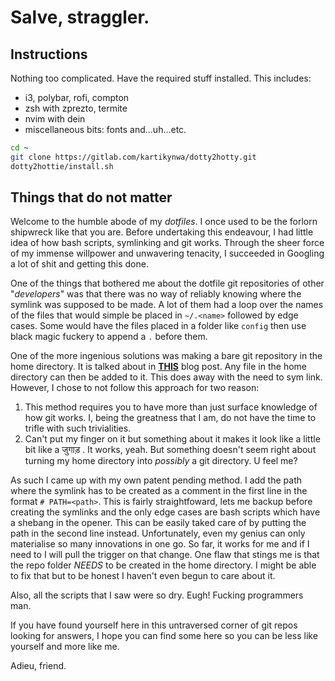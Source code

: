 # Salve, straggler.

## Instructions

Nothing too complicated. Have the required stuff installed. This includes:
* i3, polybar, rofi, compton
* zsh with zprezto, termite
* nvim with dein
* miscellaneous bits: fonts and...uh...etc.

```bash
cd ~
git clone https://gitlab.com/kartikynwa/dotty2hotty.git
dotty2hottie/install.sh
```

## Things that do not matter

Welcome to the humble abode of my _dotfiles_. I once used to be the forlorn
shipwreck like that you are. Before undertaking this endeavour, I had little 
idea of how bash scripts, symlinking and git works. Through the sheer force of
my immense willpower and unwavering tenacity, I succeeded in Googling a lot
of shit and getting this done.

One of the things that bothered me about the dotfile git repositories of 
other "_developers_" was that there was no way of reliably knowing where
the symlink was supposed to be made. A lot of them had a loop over the names
of the files that would simple be placed in `~/.<name>` followed by edge cases.
Some would have the files placed in a folder like  `config` then use black
magic fuckery to append a `.` before them.

One of the more ingenious solutions was making a bare git repository in the
home directory. It is talked about in
[**THIS**](https://developer.atlassian.com/blog/2016/02/best-way-to-store-dotfiles-git-bare-repo/) 
blog post. Any file in the home directory can then be added to it.
This does away with the need to sym link. However, I chose to not follow this
approach for two reason:

1. This method requires you to have more than just surface knowledge of how git
   works. I, being the greatness that I am, do not have the time to trifle with
   such trivialities.
2. Can't put my finger on it but something about it makes it look like a
   little bit like a जुगाड़ . It works, yeah. But something doesn't seem right
   about turning my home directory into _possibly_ a git directory. U feel me?

As such I came up with my own patent pending method. I add the path where the
symlink has to be created as a comment in the first line in the format
`# PATH=<path>`. This is fairly straightfoward, lets me backup before creating
the symlinks and the only edge cases are bash scripts which have a shebang in
the opener. This can be easily taked care of by putting the path in the second
line instead. Unfortunately, even my genius can only materialise so many
innovations in one go. So far, it works for me and if I need to I will pull
the trigger on that change. One flaw that stings me is that the repo folder
_NEEDS_ to be created in the home directory. I might be able to fix that but
to be honest I haven't even begun to care about it.

Also, all the scripts that I saw were so dry. Eugh! Fucking programmers man.

If you have found yourself here in this untraversed corner of git repos looking
for answers, I hope you can find some here so you can be less like yourself
and more like me.

Adieu, friend.
